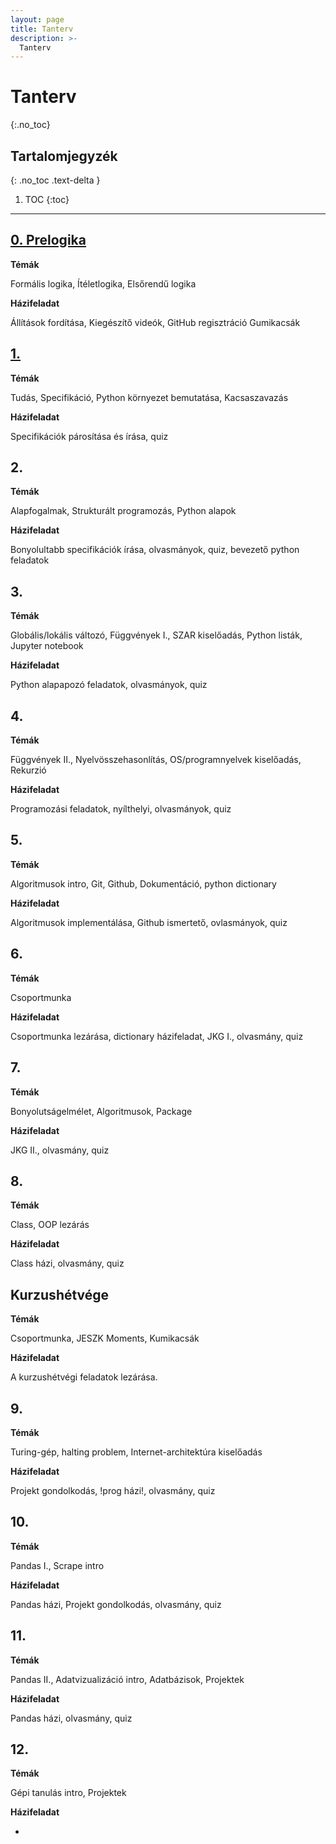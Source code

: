 ```yaml
---
layout: page
title: Tanterv
description: >-
  Tanterv
---
```


# Tanterv
{:.no_toc}

## Tartalomjegyzék
{: .no_toc .text-delta }

1. TOC
{:toc}

---

## [0. Prelogika](https://rajk-prog1.github.io/prelogic/)

**Témák**

Formális logika, Ítéletlogika, Elsőrendű logika

**Házifeladat**

Állítások fordítása, Kiegészítő videók, GitHub regisztráció
Gumikacsák

## [1.](https://rajk-prog1.github.io/class-1/)

**Témák**

Tudás, Specifikáció, Python környezet bemutatása, Kacsaszavazás

**Házifeladat**

Specifikációk párosítása és írása, quiz

## 2.

**Témák**

Alapfogalmak, Strukturált programozás, Python alapok

**Házifeladat**

Bonyolultabb specifikációk írása, olvasmányok, quiz, bevezető python feladatok

## 3.

**Témák**

Globális/lokális változó, Függvények I., SZAR kiselőadás, Python listák, Jupyter notebook

**Házifeladat**

Python alapapozó feladatok, olvasmányok, quiz

## 4.

**Témák**

Függvények II., Nyelvösszehasonlítás, OS/programnyelvek kiselőadás, Rekurzió

**Házifeladat**

Programozási feladatok, nyílthelyi, olvasmányok, quiz

## 5.

**Témák**

Algoritmusok intro, Git, Github, Dokumentáció, python dictionary

**Házifeladat**

Algoritmusok implementálása, Github ismertető, ovlasmányok, quiz

## 6.

**Témák**

Csoportmunka

**Házifeladat**

Csoportmunka lezárása, dictionary házifeladat, JKG I., olvasmány, quiz

## 7.

**Témák**

Bonyolutságelmélet, Algoritmusok, Package

**Házifeladat**

JKG II., olvasmány, quiz

## 8.

**Témák**

Class, OOP lezárás

**Házifeladat**

Class házi, olvasmány, quiz

## Kurzushétvége

**Témák**

Csoportmunka, JESZK Moments, Kumikacsák

**Házifeladat**

A kurzushétvégi feladatok lezárása.

## 9.

**Témák**

Turing-gép, halting problem, Internet-architektúra kiselőadás

**Házifeladat**

Projekt gondolkodás, !prog házi!, olvasmány, quiz

## 10.

**Témák**

Pandas I., Scrape intro

**Házifeladat**

Pandas házi, Projekt gondolkodás, olvasmány, quiz

## 11.

**Témák**

Pandas II., Adatvizualizáció intro, Adatbázisok, Projektek

**Házifeladat**

Pandas házi, olvasmány, quiz

## 12.

**Témák**

Gépi tanulás intro, Projektek

**Házifeladat**

-
